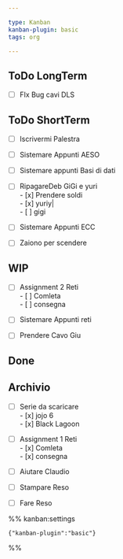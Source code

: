 ```yaml
---

type: Kanban
kanban-plugin: basic
tags: org

---
```


## ToDo LongTerm

- [ ] FIx Bug cavi DLS


## ToDo ShortTerm

- [ ] Iscrivermi Palestra
- [ ] Sistemare Appunti AESO
- [ ] Sistemare appunti Basi di dati
- [ ] RipagareDeb GiGi e yuri<br>- [x] Prendere soldi<br>- [x] yuriy|<br>- [ ] gigi
- [ ] Sistemare Appunti ECC
- [ ] Zaiono per scendere


## WIP

- [ ] Assignment 2 Reti<br>- [ ] Comleta<br>- [ ] consegna
- [ ] Sistemare Appunti reti
- [ ] Prendere Cavo Giu


## Done



## Archivio

- [ ] Serie da scaricare<br>- [x] jojo 6<br>- [x] Black Lagoon
- [ ] Assignment 1 Reti<br>- [x] Comleta<br>- [x] consegna
- [ ] Aiutare Claudio
- [ ] Stampare Reso
- [ ] Fare Reso




%% kanban:settings
```
{"kanban-plugin":"basic"}
```
%%